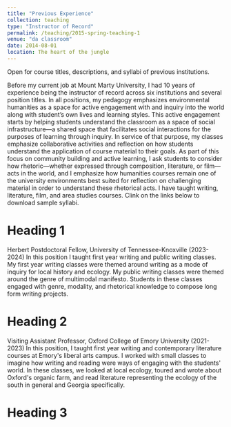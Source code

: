 ```yaml
---
title: "Previous Experience"
collection: teaching
type: "Instructor of Record"
permalink: /teaching/2015-spring-teaching-1
venue: "da classroom"
date: 2014-08-01
location: The heart of the jungle
---
```


Open for course titles, descriptions, and syllabi of previous institutions.

Before my current job at Mount Marty University, I had 10 years of experience being the instructor of record across six institutions and several position titles. In all positions, my pedagogy emphasizes environmental humanities as a space for active engagement with and inquiry into the world along with student’s own lives and learning styles. This active engagement starts by helping students understand the classroom as a space of social infrastructure—a shared space that facilitates social interactions for the purposes of learning through inquiry. In service of that purpose, my classes emphasize collaborative activities and reflection on how students understand the application of course material to their goals. As part of this focus on community building and active learning, I ask students to consider how rhetoric—whether expressed through composition, literature, or film—acts in the world, and I emphasize how humanities courses remain one of the university environments best suited for reflection on challenging material in order to understand these rhetorical acts. I have taught writing, literature, film, and area studies courses. Clink on the links below to download sample syllabi.

Heading 1
======
Herbert Postdoctoral Fellow, University of Tennessee-Knoxville (2023-2024)
In this position I taught first year writing and public writing classes. My first year writing classes were themed around writing as a mode of inquiry for local history and ecology. My public writing classes were themed around the genre of multimodal manifesto. Students in these classes engaged with genre, modality, and rhetorical knowledge to compose long form writing projects. 

Heading 2
======
Visiting Assistant Professor, Oxford College of Emory University (2021-2023)
In this position, I taught first year writing and contemporary literature courses at Emory's liberal arts campus. I worked with small classes to imagine how writing and reading were ways of engaging with the students' world. In these classes, we looked at local ecology, toured and wrote about Oxford's organic farm, and read literature representing the ecology of the south in general and Georgia specifically. 

Heading 3
======
